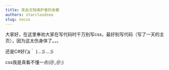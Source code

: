 ```yaml
---
title: 来自文档维护者的发癫
authors: starcloudsea
slug: nocss
---
```

大家好，在这里奉劝大家在写代码时千万别写css，最好别写代码（写了一天的主页），因为这太伤身体了。。。

还是C#好(′д｀ )…彡…彡

css我是真看不懂一点(＠_＠;)

<!-- truncate -->